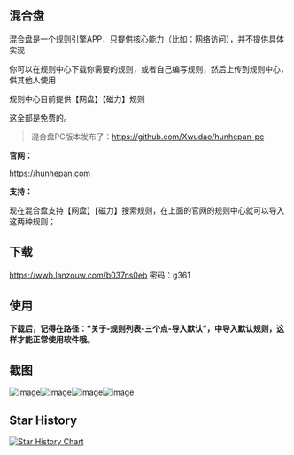## 混合盘

混合盘是一个规则引擎APP，只提供核心能力（比如：网络访问），并不提供具体实现

你可以在规则中心下载你需要的规则，或者自己编写规则，然后上传到规则中心，供其他人使用

规则中心目前提供【网盘】【磁力】规则

这全部是免费的。

> 混合盘PC版本发布了：https://github.com/Xwudao/hunhepan-pc


**官网：**

https://hunhepan.com




**支持：**

现在混合盘支持【网盘】【磁力】搜索规则，在上面的官网的规则中心就可以导入这两种规则；



## 下载

https://wwb.lanzouw.com/b037ns0eb   密码：g361


## 使用

**下载后，记得在路径：“关于-规则列表-三个点-导入默认”，中导入默认规则，这样才能正常使用软件哦。**

## 截图


![image](https://github.com/misiai/hunhepan/assets/52324384/c74a46e6-a165-4b00-9220-8aae6eb90112)![image](https://github.com/misiai/hunhepan/assets/52324384/af61aaa8-b65a-41dc-859b-a48cae346dec)![image](https://github.com/misiai/hunhepan/assets/52324384/15d16f7b-881e-4607-8d8a-b77114dfe68c)![image](https://github.com/misiai/hunhepan/assets/52324384/7322f68e-4242-4af5-865d-a1be68a311ff)


## Star History

[![Star History Chart](https://api.star-history.com/svg?repos=misiai/hunhepan&type=Date)](https://star-history.com/#misiai/hunhepan&Date)


